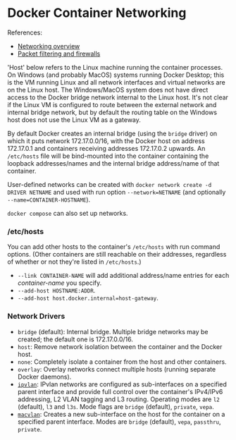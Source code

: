 Docker Container Networking
===========================

References:
- [Networking overview][net]
- [Packet filtering and firewalls][pf]


'Host' below refers to the Linux machine running the container processes.
On Windows (and probably MacOS) systems running Docker Desktop; this is the
VM running Linux and all network interfaces and virtual networks are on the
Linux host. The Windows/MacOS system does not have direct access to the
Docker bridge network internal to the Linux host. It's not clear if the
Linux VM is configured to route between the external network and internal
bridge network, but by default the routing table on the Windows host does
not use the Linux VM as a gateway.

By default Docker creates an internal bridge (using the `bridge` driver) on
which it puts network 172.17.0.0/16, with the Docker host on address
172.17.0.1 and containers receiving addresses 172.17.0.2 upwards. An
`/etc/hosts` file will be bind-mounted into the container containing the
loopback addresses/names and the internal bridge address/name of that
container.

User-defined networks can be created with `docker network create -d DRIVER
NETNAME` and used with run option `--network=NETNAME` (and optionally
`--name=CONTAINER-HOSTNAME`).

`docker compose` can also set up networks.

### /etc/hosts

You can add other hosts to the container's `/etc/hosts` with run command
options. (Other containers are still reachable on their addresses,
regardless of whether or not they're listed in `/etc/hosts`.)
- `--link CONTAINER-NAME` will add additional address/name entries for each
  _container-name_ you specify.
- `--add-host HOSTNAME:ADDR`.
- `--add-host host.docker.internal=host-gateway`.

### Network Drivers

* `bridge` (default): Internal bridge. Multiple bridge networks may be
  created; the default one is 172.17.0.0/16.
* `host`: Remove network isolation between the container and the Docker host.
* `none`: Completely isolate a container from the host and other containers.
* `overlay`: Overlay networks connect multiple hosts (running separate
  Docker daemons).
* [`ipvlan`]: IPvlan networks are configured as sub-interfaces on a
  specified parent interface and provide full control over the container's
  IPv4/IPv6 addressing, L2 VLAN tagging and L3 routing. Operating modes are
  `l2` (default), `l3` and `l3s`. Mode flags are `bridge` (default),
  `private`, `vepa`.
* [`macvlan`]: Creates a new sub-interface on the host for the container on
  a specified parent interface. Modes are `bridge` (default), `vepa`,
  `passthru`, `private`.



<!-------------------------------------------------------------------->
[`ipvlan`]: https://docs.docker.com/engine/network/drivers/ipvlan/
[`macvlan`]: https://docs.docker.com/engine/network/drivers/macvlan/
[net]: https://docs.docker.com/network/
[pf]: https://docs.docker.com/engine/network/packet-filtering-firewalls/
